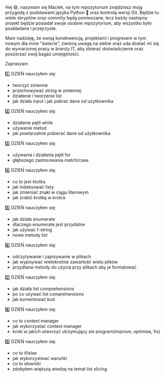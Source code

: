 Hej 😄, nazywam się Maciek, na tym repozytorium znajdziesz moją przygodę z podstawami
języka Python 🐍 oraz kontrolą wersji Git. Będzie tu wiele skryptów oraz commity będą pomieszane, 
lecz każdy nastepny projekt będzie posiadał swoje osobne repozytorium, aby wszystko było
poukładane i przejrzyste.

Mam nadzieję, że swoją konekwencją, projektami i progresem w tym nowym dla mnie "świecie",
zwrócę uwagę na siebie oraz uda dostać mi się do wymarzonej pracy w branży IT, aby zbierać
doświadczenie oraz poszerzać swój bagaż umiejętności.

Zapraszam 


1️⃣ DZIEŃ
nauczyłem się:
  - tworzyć zmienne
  - przechowywać string w zmiennej
  - działanie i tworzenie list
  - jak działa input i jak pobrać dane od użytkownika

2️⃣ DZIEŃ
nauczyłem się:
  - działanie pętli while
  - używanie metod 
  - jak powtarzalnie pobierać dane od użytkownika

3️⃣ DZIEŃ
nauczyłem się:
  - używania i działania pętli for
  - głębszego zastosowania match/case

4️⃣ DZIEŃ
nauczyłem się:
  - co to jest ktotka
  - jak indeksować listy
  - jak zmieniać znaki w ciągu literowym
  - jak zrobić krotkę w krotce 

5️⃣ DZIEŃ
nauczyłem się:
  - jak działa enumerate
  - dlaczego enumerate jest przydatne
  - jak używać f-string
  - nowe metody list

6️⃣ DZIEŃ
nauczyłem się:
  - odczytywanie i zapisywanie w plikach
  - jak wypisywać wielokrotnie zawartość wielu plików
  - przydtane metody do użycia przy plikach aby je formatować

7️⃣ DZIEŃ
nauczyłem się:
- jak działa list comprehensions
- po co używać list comprehensions
- jak komentować kod

8️⃣ DZIEŃ
nauczyłem się:
- co to context manager
- jak wykorzystać context manager
- kroki w jakich utworzyć utrzymujący sie program(improve, optimise, fix)

9️⃣ DZIEŃ
nauczyłem się:
- co to if/else
- jak wykorzystwać warunki
- co to słowniki
- zdobyłem większą wiedzę na temat list slicing
